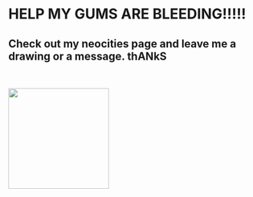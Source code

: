 
<h1>HELP MY GUMS ARE BLEEDING!!!!!</h1> <h2>Check out my neocities page and leave me a drawing or a message. thANkS</h2>
<br><br>
<a href="https://eisei.neocities.org">
<img src="https://i.pinimg.com/736x/3d/37/f0/3d37f0185b30d7123c1d5946415a8b94.jpg" width="200px">

</a>
</a>
